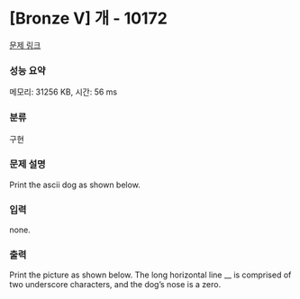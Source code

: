 # [Bronze V] 개 - 10172 

[문제 링크](https://www.acmicpc.net/problem/10172) 

### 성능 요약

메모리: 31256 KB, 시간: 56 ms

### 분류

구현

### 문제 설명

<p>Print the ascii dog as shown below.</p>

### 입력 

 <p>none.</p>

### 출력 

 <p>Print the picture as shown below. The long horizontal line __ is comprised of two underscore characters, and the dog’s nose is a zero.</p>

